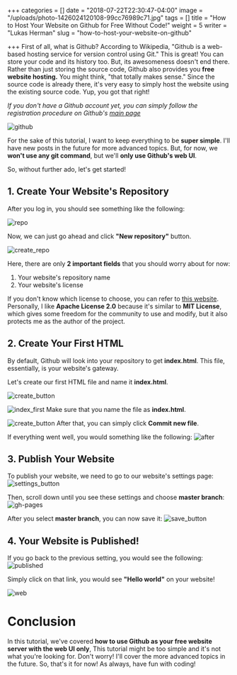 +++
categories = []
date = "2018-07-22T22:30:47-04:00"
image = "/uploads/photo-1426024120108-99cc76989c71.jpg"
tags = []
title = "How to Host Your Website on Github for Free Without Code!"
weight = 5
writer = "Lukas Herman"
slug = "how-to-host-your-website-on-github"

+++
First of all, what is Github? According to Wikipedia, "Github is a web-based hosting service for version control using Git." This is great! You can store your code and its history too. But, its awesomeness doesn't end there. Rather than just storing the source code, Github also provides you **free website hosting.** You might think, "that totally makes sense." Since the source code is already there, it's very easy to simply host the website using the existing source code. Yup, you got that right!

_If you don't have a Github account yet, you can simply follow the registration procedure on Github's_ [_main page_](https://github.com/)

![github](https://i.imgur.com/JO7X36Y.png)

For the sake of this tutorial, I want to keep everything to be **super simple**. I'll have new posts in the future for more advanced topics. But, for now, we **won't use any git command**, but we'll **only use Github's web UI**.

So, without further ado, let's get started!

## 1. Create Your Website's Repository

After you log in, you should see something like the following:

![repo](https://blog.lherman.tk/content/images/2018/07/repo.png)

Now, we can just go ahead and click **"New repository"** button.

![create_repo](https://blog.lherman.tk/content/images/2018/07/create_repo.png)

Here, there are only **2 important fields** that you should worry about for now:

1. Your website's repository name
2. Your website's license

If you don't know which license to choose, you can refer to [this website](https://choosealicense.com/). Personally, I like **Apache License 2.0** because it's similar to **MIT License**, which gives some freedom for the community to use and modify, but it also protects me as the author of the project.

## 2. Create Your First HTML

By default, Github will look into your repository to get **index.html**. This file, essentially, is your website's gateway.

Let's create our first HTML file and name it **index.html**.

![create_button](https://blog.lherman.tk/content/images/2018/07/create_button.png)

![index_first](https://blog.lherman.tk/content/images/2018/07/index_first.png)
Make sure that you name the file as **index.html**.

![create_button](https://blog.lherman.tk/content/images/2018/07/create_button.png)
After that, you can simply click **Commit new file**.

If everything went well, you would something like the following:
![after](https://blog.lherman.tk/content/images/2018/07/after.png)

## 3. Publish Your Website

To publish your website, we need to go to our website's settings page:
![settings_button](https://blog.lherman.tk/content/images/2018/07/settings_button.png)

Then, scroll down until you see these settings and choose **master branch**:
![gh-pages](https://blog.lherman.tk/content/images/2018/07/gh-pages.png)

After you select **master branch**, you can now save it:
![save_button](https://blog.lherman.tk/content/images/2018/07/save_button.png)

## 4. Your Website is Published!

If you go back to the previous setting, you would see the following:
![published](https://blog.lherman.tk/content/images/2018/07/published.png)

Simply click on that link, you would see **"Hello world"** on your website!

![web](https://blog.lherman.tk/content/images/2018/07/web.png)

# Conclusion

In this tutorial, we've covered **how to use Github as your free website server with the web UI only**, This tutorial might be too simple and it's not what you're looking for. Don't worry! I'll cover the more advanced topics in the future. So, that's it for now! As always, have fun with coding!